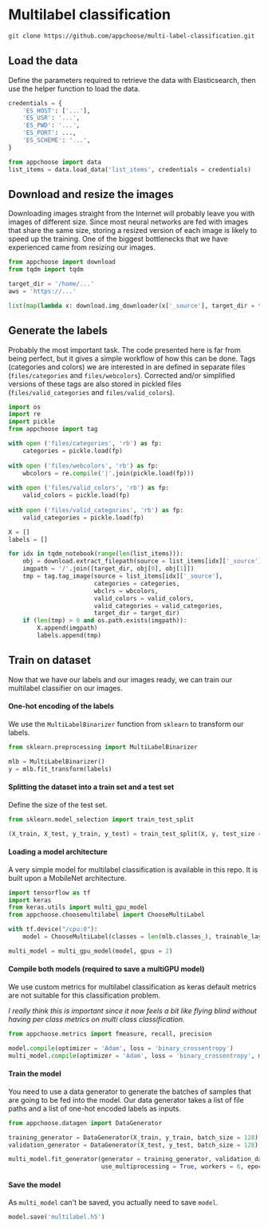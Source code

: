 # Multilabel classification

```bash
git clone https://github.com/appchoose/multi-label-classification.git
```

## Load the data

Define the parameters required to retrieve the data with Elasticsearch, then 
use the helper function to load the data.

```python
credentials = {
    'ES_HOST': ['...'],
    'ES_USR': '...',
    'ES_PWD': '...',
    'ES_PORT': ...,
    'ES_SCHEME': '...',
}
```

```python
from appchoose import data
list_items = data.load_data('list_items', credentials = credentials)
```

## Download and resize the images

Downloading images straight from the Internet will probably leave you with images 
of different size. Since most neural networks are fed with images that share the 
same size, storing a resized version of each image is likely to speed up the training. 
One of the biggest bottlenecks that we have experienced came from resizing our images.

```python
from appchoose import download
from tqdm import tqdm 

target_dir = '/home/...'
aws = 'https://...'

list(map(lambda x: download.img_downloader(x['_source'], target_dir = target_dir, aws = aws), tqdm(list_items)))
```

## Generate the labels

Probably the most important task. The code presented here is far from being perfect, but
it gives a simple workflow of how this can be done. Tags (categories and colors) we are
interested in are defined in separate files (`files/categories` and `files/webcolors`). 
Corrected and/or simplified versions of these tags are also stored in pickled files 
(`files/valid_categories` and `files/valid_colors`).

```python
import os
import re
import pickle
from appchoose import tag

with open ('files/categories', 'rb') as fp:
    categories = pickle.load(fp)
    
with open ('files/webcolors', 'rb') as fp:
    wbcolors = re.compile('|'.join(pickle.load(fp)))
    
with open ('files/valid_colors', 'rb') as fp:
    valid_colors = pickle.load(fp)
    
with open ('files/valid_categories', 'rb') as fp:
    valid_categories = pickle.load(fp)

X = []
labels = []

for idx in tqdm_notebook(range(len(list_items))):
    obj = download.extract_filepath(source = list_items[idx]['_source'], aws = aws)
    imgpath = '/'.join([target_dir, obj[0], obj[1]])
    tmp = tag.tag_image(source = list_items[idx]['_source'], 
                        categories = categories, 
                        wbclrs = wbcolors, 
                        valid_colors = valid_colors, 
                        valid_categories = valid_categories, 
                        target_dir = target_dir)
    if (len(tmp) > 0 and os.path.exists(imgpath)):
        X.append(imgpath)
        labels.append(tmp)
```

## Train on dataset

Now that we have our labels and our images ready, we can train our multilabel classifier on
our images.

#### One-hot encoding of the labels

We use the `MultiLabelBinarizer` function from `sklearn` to transform our labels.

```python
from sklearn.preprocessing import MultiLabelBinarizer

mlb = MultiLabelBinarizer()
y = mlb.fit_transform(labels)
```

#### Splitting the dataset into a train set and a test set

Define the size of the test set.

```python
from sklearn.model_selection import train_test_split

(X_train, X_test, y_train, y_test) = train_test_split(X, y, test_size = 0.2)
```

#### Loading a model architecture

A very simple model for multilabel classification is available in this repo. It
is built upon a MobileNet architecture.

```python
import tensorflow as tf
import keras
from keras.utils import multi_gpu_model
from appchoose.choosemultilabel import ChooseMultiLabel 

with tf.device("/cpu:0"):
    model = ChooseMultiLabel(classes = len(mlb.classes_), trainable_layers = 10)

multi_model = multi_gpu_model(model, gpus = 2)
``` 

#### Compile both models (required to save a multiGPU model)

We use custom metrics for multilabel classification as keras default metrics are not suitable for this classification problem. 

*I really think this is important since it now feels a bit like flying blind without having per class metrics on multi class classification.*

```python
from appchoose.metrics import fmeasure, recall, precision

model.compile(optimizer = 'Adam', loss = 'binary_crossentropy')
multi_model.compile(optimizer = 'Adam', loss = 'binary_crossentropy', metrics = [fmeasure, recall, precision])
```

#### Train the model

You need to use a data generator to generate the batches of samples that are going to be fed into
the model. Our data generator takes a list of file paths and a list of one-hot encoded labels as inputs. 

```python
from appchoose.datagen import DataGenerator

training_generator = DataGenerator(X_train, y_train, batch_size = 128)
validation_generator = DataGenerator(X_test, y_test, batch_size = 128)

multi_model.fit_generator(generator = training_generator, validation_data = validation_generator,
                          use_multiprocessing = True, workers = 6, epochs = 10)
```                          

#### Save the model

As `multi_model` can't be saved, you actually need to save `model`.

```python
model.save('multilabel.h5')
```
